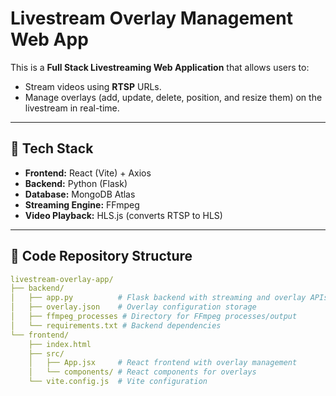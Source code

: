 # Livestream Overlay Management Web App

This is a **Full Stack Livestreaming Web Application** that allows users to:
- Stream videos using **RTSP** URLs.
- Manage overlays (add, update, delete, position, and resize them) on the livestream in real-time.

---

## 🚀 Tech Stack
- **Frontend:** React (Vite) + Axios
- **Backend:** Python (Flask)
- **Database:** MongoDB Atlas
- **Streaming Engine:** FFmpeg
- **Video Playback:** HLS.js (converts RTSP to HLS)

---

## 📂 Code Repository Structure

```yaml
livestream-overlay-app/
├── backend/
│   ├── app.py          # Flask backend with streaming and overlay APIs
│   ├── overlay.json    # Overlay configuration storage
│   ├── ffmpeg_processes # Directory for FFmpeg processes/output
│   └── requirements.txt # Backend dependencies
└── frontend/
    ├── index.html
    ├── src/
    │   ├── App.jsx     # React frontend with overlay management
    │   └── components/ # React components for overlays
    └── vite.config.js  # Vite configuration

